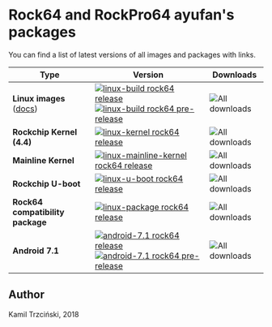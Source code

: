 # Rock64 and RockPro64 ayufan's packages

You can find a list of latest versions of all images and packages with links.

| Type | Version | Downloads |
|---|---|---|
| **Linux images** ([docs](https://github.com/ayufan-rock64/linux-build/blob/master/README.md)) | [![linux-build rock64 release](https://img.shields.io/github/release/ayufan-rock64/linux-build.svg)](https://github.com/ayufan-rock64/linux-build/releases/latest) [![linux-build rock64 pre-release](https://img.shields.io/github/release-pre/ayufan-rock64/linux-build.svg?label=testing)](https://github.com/ayufan-rock64/linux-build/releases) | ![All downloads](https://img.shields.io/github/downloads/ayufan-rock64/linux-build/total.svg) |
| **Rockchip Kernel (4.4)** | [![linux-kernel rock64 release](https://img.shields.io/github/release/ayufan-rock64/linux-kernel.svg)](https://github.com/ayufan-rock64/linux-kernel/releases/latest) | ![All downloads](https://img.shields.io/github/downloads/ayufan-rock64/linux-kernel/total.svg) |
| **Mainline Kernel** | [![linux-mainline-kernel rock64 release](https://img.shields.io/github/release/ayufan-rock64/linux-mainline-kernel.svg)](https://github.com/ayufan-rock64/linux-mainline-kernel/releases/latest) | ![All downloads](https://img.shields.io/github/downloads/ayufan-rock64/linux-mainline-kernel/total.svg) |
| **Rockchip U-boot** | [![linux-u-boot rock64 release](https://img.shields.io/github/release/ayufan-rock64/linux-u-boot.svg)](https://github.com/ayufan-rock64/linux-u-boot/releases/latest) | ![All downloads](https://img.shields.io/github/downloads/ayufan-rock64/linux-u-boot/total.svg) |
| **Rock64 compatibility package** | [![linux-package rock64 release](https://img.shields.io/github/release/ayufan-rock64/linux-package.svg)](https://github.com/ayufan-rock64/linux-package/releases/latest) | ![All downloads](https://img.shields.io/github/downloads/ayufan-rock64/linux-package/total.svg) |
| **Android 7.1** | [![android-7.1 rock64 release](https://img.shields.io/github/release/ayufan-rock64/android-7.1.svg)](https://github.com/ayufan-rock64/android-7.1/releases/latest) [![android-7.1 rock64 pre-release](https://img.shields.io/github/release-pre/ayufan-rock64/android-7.1.svg?label=testing)](https://github.com/ayufan-rock64/android-7.1/releases) | ![All downloads](https://img.shields.io/github/downloads/ayufan-rock64/android-7.1/total.svg) |

## Author

Kamil Trzciński, 2018
